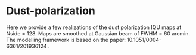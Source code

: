 # Dust-polarization
Here we provide a few realizations of the dust polarization IQU maps at Nside = 128. Maps are smoothed at Gaussian beam of FWHM = 60 arcmin.
The modelling framework is based on the paper: 10.1051/0004-6361/201936124 .
